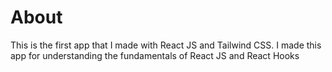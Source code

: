 <h1> About </h1>
<p>This is the first app that I made with React JS and Tailwind CSS. I made this app for understanding the fundamentals of React JS and React Hooks</p>
